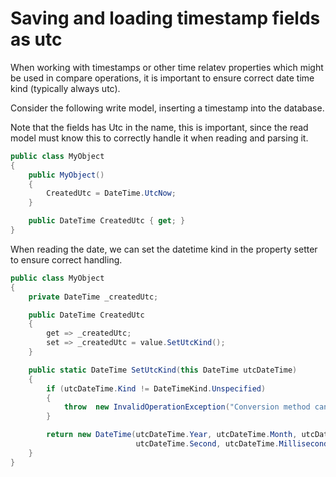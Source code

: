# Saving and loading timestamp fields as utc

When working with timestamps or other time relatev properties which might be used in compare operations, it is important to ensure correct date time kind (typically always utc). 

Consider the following write model, inserting a timestamp into the database. 

Note that the fields has Utc in the name, this is important, since the read model must know this to correctly handle it when reading and parsing it.

```csharp
public class MyObject 
{
    public MyObject()
    {
        CreatedUtc = DateTime.UtcNow;
    }

    public DateTime CreatedUtc { get; }
}

```

When reading the date, we can set the datetime kind in the property setter to ensure correct handling. 

```csharp
public class MyObject 
{
    private DateTime _createdUtc;

    public DateTime CreatedUtc
    {
        get => _createdUtc;
        set => _createdUtc = value.SetUtcKind();
    }

    public static DateTime SetUtcKind(this DateTime utcDateTime)
    {
        if (utcDateTime.Kind != DateTimeKind.Unspecified)
        {
            throw  new InvalidOperationException("Conversion method can only be used with DateTimeKind.Unspecified");
        }

        return new DateTime(utcDateTime.Year, utcDateTime.Month, utcDateTime.Day, utcDateTime.Hour, utcDateTime.Minute, 
                            utcDateTime.Second, utcDateTime.Millisecond,DateTimeKind.Utc);
    }
}
```
